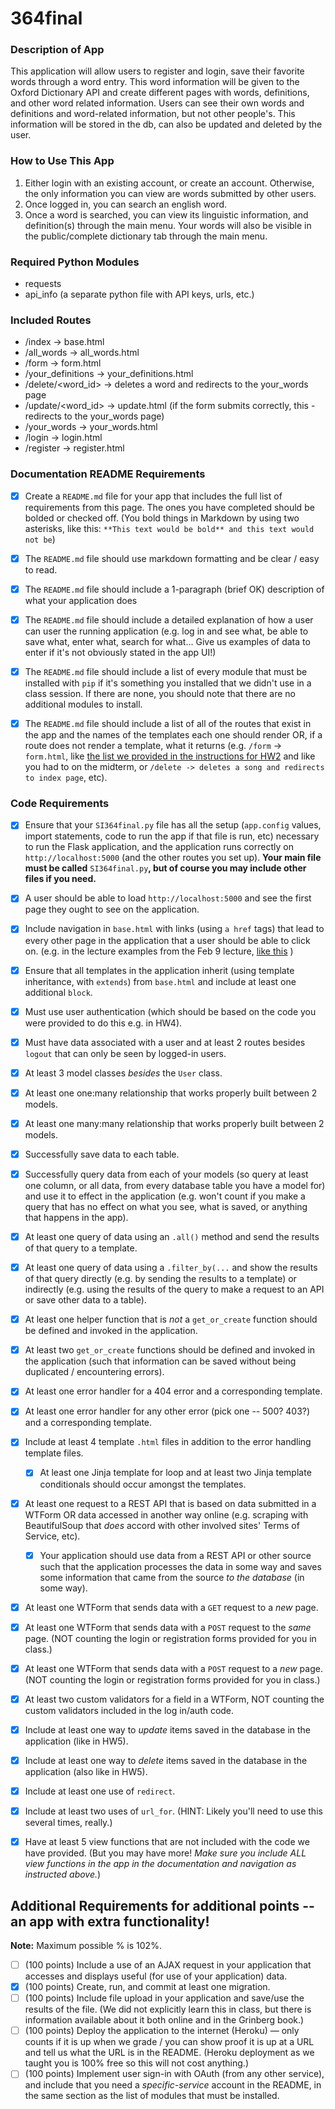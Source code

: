 # 364final

### **Description of App** ###
This application will allow users to register and login, save their favorite words through a word entry. This word information will be given to the Oxford Dictionary API and create different pages with words, definitions, and other word related information. Users can see their own words and definitions and word-related information, but not other people's. This information will be stored in the db, can also be updated and deleted by the user.

### **How to Use This App** ###
1. Either login with an existing account, or create an account. Otherwise, the only information you can view are words submitted by other users.
2. Once logged in, you can search an english word.
3. Once a word is searched, you can view its linguistic information, and definition(s) through the main menu. Your words will also be visible in the public/complete dictionary tab through the main menu.

### **Required Python Modules** ###
- requests
- api_info (a separate python file with API keys, urls, etc.)

### **Included Routes** ###
- /index -> base.html
- /all_words -> all_words.html
- /form -> form.html
- /your_definitions -> your_definitions.html
- /delete/<word_id> -> deletes a word and redirects to the your_words page
- /update/<word_id> -> update.html (if the form submits correctly, this - redirects to the your_words page)
- /your_words -> your_words.html
- /login -> login.html
- /register -> register.html

### **Documentation README Requirements**

- [X] Create a `README.md` file for your app that includes the full list of requirements from this page. The ones you have completed should be bolded or checked off. (You bold things in Markdown by using two asterisks, like this: `**This text would be bold** and this text would not be`)

- [X] The `README.md` file should use markdown formatting and be clear / easy to read.

- [X] The `README.md` file should include a 1-paragraph (brief OK) description of what your application does

- [X] The `README.md` file should include a detailed explanation of how a user can user the running application (e.g. log in and see what, be able to save what, enter what, search for what... Give us examples of data to enter if it's not obviously stated in the app UI!)

- [X] The `README.md` file should include a list of every module that must be installed with `pip` if it's something you installed that we didn't use in a class session. If there are none, you should note that there are no additional modules to install.

- [X] The `README.md` file should include a list of all of the routes that exist in the app and the names of the templates each one should render OR, if a route does not render a template, what it returns (e.g. `/form` -> `form.html`, like [the list we provided in the instructions for HW2](https://www.dropbox.com/s/3a83ykoz79tqn8r/Screenshot%202018-02-15%2013.27.52.png?dl=0) and like you had to on the midterm, or `/delete -> deletes a song and redirects to index page`, etc).

### **Code Requirements** ###
- [X] Ensure that your `SI364final.py` file has all the setup (`app.config` values, import statements, code to run the app if that file is run, etc) necessary to run the Flask application, and the application runs correctly on `http://localhost:5000` (and the other routes you set up). **Your main file must be called** `SI364final.py`**, but of course you may include other files if you need.**

- [X] A user should be able to load `http://localhost:5000` and see the first page they ought to see on the application.

- [X] Include navigation in `base.html` with links (using `a href` tags) that lead to every other page in the application that a user should be able to click on. (e.g. in the lecture examples from the Feb 9 lecture, [like this](https://www.dropbox.com/s/hjcls4cfdkqwy84/Screenshot%202018-02-15%2013.26.32.png?dl=0) )

- [X] Ensure that all templates in the application inherit (using template inheritance, with `extends`) from `base.html` and include at least one additional `block`.

- [X] Must use user authentication (which should be based on the code you were provided to do this e.g. in HW4).

- [X] Must have data associated with a user and at least 2 routes besides `logout` that can only be seen by logged-in users.

- [X] At least 3 model classes *besides* the `User` class.

- [X] At least one one:many relationship that works properly built between 2 models.

- [X] At least one many:many relationship that works properly built between 2 models.

- [X] Successfully save data to each table.

- [X] Successfully query data from each of your models (so query at least one column, or all data, from every database table you have a model for) and use it to effect in the application (e.g. won't count if you make a query that has no effect on what you see, what is saved, or anything that happens in the app).

- [X] At least one query of data using an `.all()` method and send the results of that query to a template.

- [X] At least one query of data using a `.filter_by(...` and show the results of that query directly (e.g. by sending the results to a template) or indirectly (e.g. using the results of the query to make a request to an API or save other data to a table).

- [X] At least one helper function that is *not* a `get_or_create` function should be defined and invoked in the application.

- [X] At least two `get_or_create` functions should be defined and invoked in the application (such that information can be saved without being duplicated / encountering errors).

- [X] At least one error handler for a 404 error and a corresponding template.

- [X] At least one error handler for any other error (pick one -- 500? 403?) and a corresponding template.

- [X] Include at least 4 template `.html` files in addition to the error handling template files.

  - [X] At least one Jinja template for loop and at least two Jinja template conditionals should occur amongst the templates.

- [X] At least one request to a REST API that is based on data submitted in a WTForm OR data accessed in another way online (e.g. scraping with BeautifulSoup that *does* accord with other involved sites' Terms of Service, etc).

  - [X] Your application should use data from a REST API or other source such that the application processes the data in some way and saves some information that came from the source *to the database* (in some way).

- [X] At least one WTForm that sends data with a `GET` request to a *new* page.

- [X] At least one WTForm that sends data with a `POST` request to the *same* page. (NOT counting the login or registration forms provided for you in class.)

- [X] At least one WTForm that sends data with a `POST` request to a *new* page. (NOT counting the login or registration forms provided for you in class.)

- [X] At least two custom validators for a field in a WTForm, NOT counting the custom validators included in the log in/auth code.

- [X] Include at least one way to *update* items saved in the database in the application (like in HW5).

- [X] Include at least one way to *delete* items saved in the database in the application (also like in HW5).

- [X] Include at least one use of `redirect`.

- [X] Include at least two uses of `url_for`. (HINT: Likely you'll need to use this several times, really.)

- [X] Have at least 5 view functions that are not included with the code we have provided. (But you may have more! *Make sure you include ALL view functions in the app in the documentation and navigation as instructed above.*)


## Additional Requirements for additional points -- an app with extra functionality!

**Note:** Maximum possible % is 102%.

- [ ] (100 points) Include a use of an AJAX request in your application that accesses and displays useful (for use of your application) data.
- [X]  (100 points) Create, run, and commit at least one migration.
- [ ] (100 points) Include file upload in your application and save/use the results of the file. (We did not explicitly learn this in class, but there is information available about it both online and in the Grinberg book.)
- [ ]  (100 points) Deploy the application to the internet (Heroku) — only counts if it is up when we grade / you can show proof it is up at a URL and tell us what the URL is in the README. (Heroku deployment as we taught you is 100% free so this will not cost anything.)
- [ ]  (100 points) Implement user sign-in with OAuth (from any other service), and include that you need a *specific-service* account in the README, in the same section as the list of modules that must be installed.
